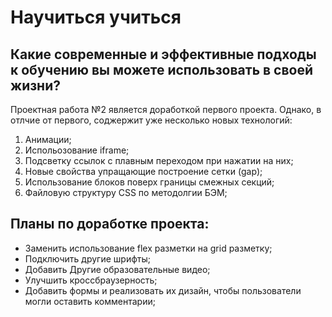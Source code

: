 # Научиться учиться
##  Какие современные и эффективные подходы к обучению вы можете использовать в своей жизни?  
Проектная работа №2 является доработкой первого проекта. Однако, в отлчие от первого, соджержит уже несколько новых технологий:  
1. Анимации;  
2. Испольозование iframe;  
3. Подсветку ссылок с плавным переходом при нажатии на них;  
4. Новые свойства упращающие построение сетки (gap);  
5. Использование блоков поверх границы смежных секций;  
6. Файловую структуру CSS по методолгии БЭМ;    
## Планы по доработке проекта:
* Заменить использование flex разметки на grid разметку;  
* Подключить другие шрифты;  
* Добавить Другие образовательные видео;  
* Улучшить кроссбраузерность;  
* Добавить формы и реализовать их дизайн, чтобы пользователи могли оставить комментарии;  
